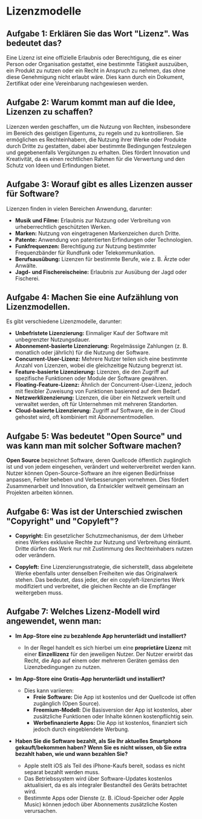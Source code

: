 # Lizenzmodelle

## Aufgabe 1: Erklären Sie das Wort "Lizenz". Was bedeutet das?

Eine Lizenz ist eine offizielle Erlaubnis oder Berechtigung, die es einer Person oder Organisation gestattet, eine bestimmte Tätigkeit auszuüben, ein Produkt zu nutzen oder ein Recht in Anspruch zu nehmen, das ohne diese Genehmigung nicht erlaubt wäre. Dies kann durch ein Dokument, Zertifikat oder eine Vereinbarung nachgewiesen werden.

## Aufgabe 2: Warum kommt man auf die Idee, Lizenzen zu schaffen?

Lizenzen werden geschaffen, um die Nutzung von Rechten, insbesondere im Bereich des geistigen Eigentums, zu regeln und zu kontrollieren. Sie ermöglichen es Rechteinhabern, die Nutzung ihrer Werke oder Produkte durch Dritte zu gestatten, dabei aber bestimmte Bedingungen festzulegen und gegebenenfalls Vergütungen zu erhalten. Dies fördert Innovation und Kreativität, da es einen rechtlichen Rahmen für die Verwertung und den Schutz von Ideen und Erfindungen bietet.

## Aufgabe 3: Worauf gibt es alles Lizenzen ausser für Software?

Lizenzen finden in vielen Bereichen Anwendung, darunter:

- **Musik und Filme:** Erlaubnis zur Nutzung oder Verbreitung von urheberrechtlich geschützten Werken.
- **Marken:** Nutzung von eingetragenen Markenzeichen durch Dritte.
- **Patente:** Anwendung von patentierten Erfindungen oder Technologien.
- **Funkfrequenzen:** Berechtigung zur Nutzung bestimmter Frequenzbänder für Rundfunk oder Telekommunikation.
- **Berufsausübung:** Lizenzen für bestimmte Berufe, wie z. B. Ärzte oder Anwälte.
- **Jagd- und Fischereischeine:** Erlaubnis zur Ausübung der Jagd oder Fischerei.

## Aufgabe 4: Machen Sie eine Aufzählung von Lizenzmodellen.

Es gibt verschiedene Lizenzmodelle, darunter:

- **Unbefristete Lizenzierung:** Einmaliger Kauf der Software mit unbegrenzter Nutzungsdauer.
- **Abonnement-basierte Lizenzierung:** Regelmässige Zahlungen (z. B. monatlich oder jährlich) für die Nutzung der Software.
- **Concurrent-User-Lizenz:** Mehrere Nutzer teilen sich eine bestimmte Anzahl von Lizenzen, wobei die gleichzeitige Nutzung begrenzt ist.
- **Feature-basierte Lizenzierung:** Lizenzen, die den Zugriff auf spezifische Funktionen oder Module der Software gewähren.
- **Floating-Feature-Lizenz:** Ähnlich der Concurrent-User-Lizenz, jedoch mit flexibler Zuweisung von Funktionen basierend auf dem Bedarf.
- **Netzwerklizenzierung:** Lizenzen, die über ein Netzwerk verteilt und verwaltet werden, oft für Unternehmen mit mehreren Standorten.
- **Cloud-basierte Lizenzierung:** Zugriff auf Software, die in der Cloud gehostet wird, oft kombiniert mit Abonnementmodellen.

## Aufgabe 5: Was bedeutet "Open Source" und was kann man mit solcher Software machen?

**Open Source** bezeichnet Software, deren Quellcode öffentlich zugänglich ist und von jedem eingesehen, verändert und weiterverbreitet werden kann. Nutzer können Open-Source-Software an ihre eigenen Bedürfnisse anpassen, Fehler beheben und Verbesserungen vornehmen. Dies fördert Zusammenarbeit und Innovation, da Entwickler weltweit gemeinsam an Projekten arbeiten können.

## Aufgabe 6: Was ist der Unterschied zwischen "Copyright" und "Copyleft"?

- **Copyright:** Ein gesetzlicher Schutzmechanismus, der dem Urheber eines Werkes exklusive Rechte zur Nutzung und Verbreitung einräumt. Dritte dürfen das Werk nur mit Zustimmung des Rechteinhabers nutzen oder verändern.

- **Copyleft:** Eine Lizenzierungsstrategie, die sicherstellt, dass abgeleitete Werke ebenfalls unter denselben Freiheiten wie das Originalwerk stehen. Das bedeutet, dass jeder, der ein copyleft-lizenziertes Werk modifiziert und verbreitet, die gleichen Rechte an die Empfänger weitergeben muss.

## Aufgabe 7: Welches Lizenz-Modell wird angewendet, wenn man:

- **Im App-Store eine zu bezahlende App herunterlädt und installiert?**
  - In der Regel handelt es sich hierbei um eine **proprietäre Lizenz** mit einer **Einzellizenz** für den jeweiligen Nutzer. Der Nutzer erwirbt das Recht, die App auf einem oder mehreren Geräten gemäss den Lizenzbedingungen zu nutzen.

- **Im App-Store eine Gratis-App herunterlädt und installiert?**
  - Dies kann variieren:
    - **Freie Software:** Die App ist kostenlos und der Quellcode ist offen zugänglich (Open Source).
    - **Freemium-Modell:** Die Basisversion der App ist kostenlos, aber zusätzliche Funktionen oder Inhalte können kostenpflichtig sein.
    - **Werbefinanzierte Apps:** Die App ist kostenlos, finanziert sich jedoch durch eingeblendete Werbung.

- **Haben Sie die Software bezahlt, als Sie Ihr aktuelles Smartphone gekauft/bekommen haben? Wenn Sie es nicht wissen, ob Sie extra bezahlt haben, wie und wann bezahlen Sie?**
  - Apple stellt iOS als Teil des iPhone-Kaufs bereit, sodass es nicht separat bezahlt werden muss.
  - Das Betriebssystem wird über Software-Updates kostenlos aktualisiert, da es als integraler Bestandteil des Geräts betrachtet wird.
  - Bestimmte Apps oder Dienste (z. B. iCloud-Speicher oder Apple Music) können jedoch über Abonnements zusätzliche Kosten verursachen.
